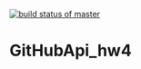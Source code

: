 [![build status of master](https://travis-ci.org/mikebug/GitHubApi_hw4.svg?branch=HW05a_Mocking)](https://travis-ci.org/mikebug/GitHubApi_hw4)
# GitHubApi_hw4
